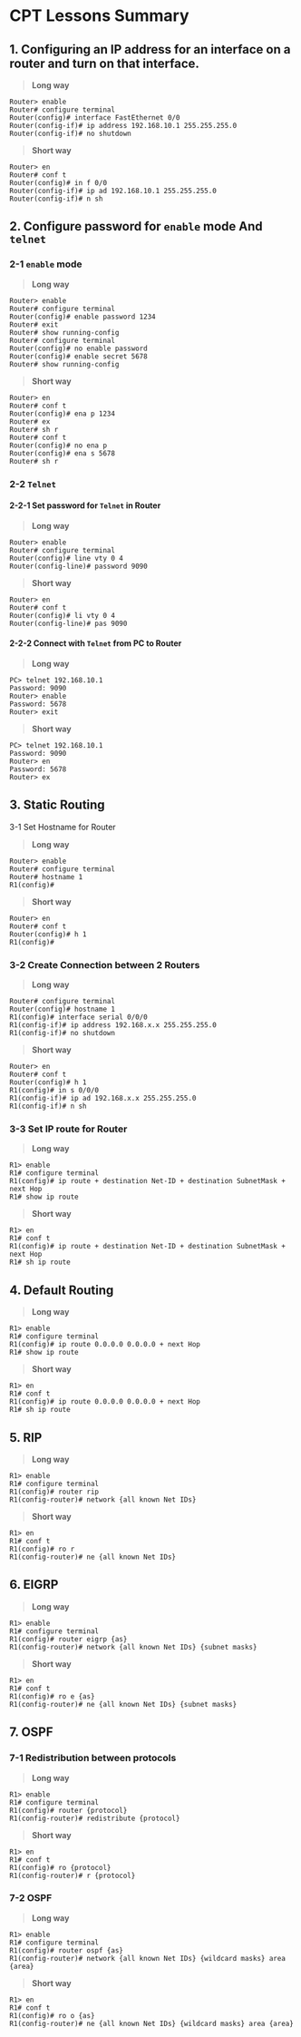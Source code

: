 # CPT Lessons Summary
## 1. Configuring an IP address for an interface on a router and turn on that interface.

> **Long way**
```
Router> enable
Router# configure terminal
Router(config)# interface FastEthernet 0/0
Router(config-if)# ip address 192.168.10.1 255.255.255.0
Router(config-if)# no shutdown
```

> **Short way**
```
Router> en
Router# conf t
Router(config)# in f 0/0
Router(config-if)# ip ad 192.168.10.1 255.255.255.0
Router(config-if)# n sh
```
## 2. Configure password for `enable` mode And `telnet`

### 2-1 `enable` mode
> **Long way**
```
Router> enable
Router# configure terminal
Router(config)# enable password 1234
Router# exit
Router# show running-config
Router# configure terminal
Router(config)# no enable password
Router(config)# enable secret 5678
Router# show running-config
```
> **Short way**
```
Router> en
Router# conf t
Router(config)# ena p 1234
Router# ex
Router# sh r
Router# conf t
Router(config)# no ena p
Router(config)# ena s 5678
Router# sh r
```

### 2-2 `Telnet`
#### 2-2-1 Set password for `Telnet` in Router
> **Long way**
```
Router> enable
Router# configure terminal
Router(config)# line vty 0 4
Router(config-line)# password 9090
```
> **Short way**
```
Router> en
Router# conf t
Router(config)# li vty 0 4
Router(config-line)# pas 9090
```
#### 2-2-2 Connect with `Telnet` from PC to Router
> **Long way**
```
PC> telnet 192.168.10.1
Password: 9090
Router> enable
Password: 5678
Router> exit
```
> **Short way**
```
PC> telnet 192.168.10.1
Password: 9090
Router> en
Password: 5678
Router> ex
```
## 3. Static Routing
3-1 Set Hostname for Router
> **Long way**
```
Router> enable
Router# configure terminal
Router# hostname 1
R1(config)#
```
> **Short way**
```
Router> en
Router# conf t
Router(config)# h 1
R1(config)#
```
### 3-2 Create Connection between 2 Routers
> **Long way**
```
Router# configure terminal
Router(config)# hostname 1
R1(config)# interface serial 0/0/0
R1(config-if)# ip address 192.168.x.x 255.255.255.0
R1(config-if)# no shutdown
```
> **Short way**
```
Router> en
Router# conf t
Router(config)# h 1
R1(config)# in s 0/0/0
R1(config-if)# ip ad 192.168.x.x 255.255.255.0
R1(config-if)# n sh
```
### 3-3 Set IP route for Router
> **Long way**
```
R1> enable
R1# configure terminal
R1(config)# ip route + destination Net-ID + destination SubnetMask + next Hop
R1# show ip route
```
> **Short way**
```
R1> en
R1# conf t
R1(config)# ip route + destination Net-ID + destination SubnetMask + next Hop
R1# sh ip route
```
## 4. Default Routing
> **Long way**
```
R1> enable
R1# configure terminal
R1(config)# ip route 0.0.0.0 0.0.0.0 + next Hop
R1# show ip route
```
> **Short way**
```
R1> en
R1# conf t
R1(config)# ip route 0.0.0.0 0.0.0.0 + next Hop
R1# sh ip route
```
## 5. RIP
> **Long way**
```
R1> enable
R1# configure terminal
R1(config)# router rip
R1(config-router)# network {all known Net IDs} 
```
> **Short way**
```
R1> en
R1# conf t
R1(config)# ro r
R1(config-router)# ne {all known Net IDs}
```
## 6. EIGRP
> **Long way**
```
R1> enable
R1# configure terminal
R1(config)# router eigrp {as}
R1(config-router)# network {all known Net IDs} {subnet masks}
```
> **Short way**
```
R1> en
R1# conf t
R1(config)# ro e {as}
R1(config-router)# ne {all known Net IDs} {subnet masks}
```

## 7. OSPF
### 7-1 Redistribution between protocols
> **Long way**
```
R1> enable
R1# configure terminal
R1(config)# router {protocol}
R1(config-router)# redistribute {protocol}
```
> **Short way**
```
R1> en
R1# conf t
R1(config)# ro {protocol}
R1(config-router)# r {protocol}
```

### 7-2 OSPF
> **Long way**
```
R1> enable
R1# configure terminal
R1(config)# router ospf {as}
R1(config-router)# network {all known Net IDs} {wildcard masks} area {area}
```
> **Short way**
```
R1> en
R1# conf t
R1(config)# ro o {as}
R1(config-router)# ne {all known Net IDs} {wildcard masks} area {area}
```
